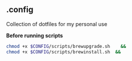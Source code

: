 ## .config

Collection of dotfiles for my personal use

**Before running scripts**

```bash
chmod +x $CONFIG/scripts/brewupgrade.sh    &&
chmod +x $CONFIG/scripts/brewinstall.sh  &&
```
